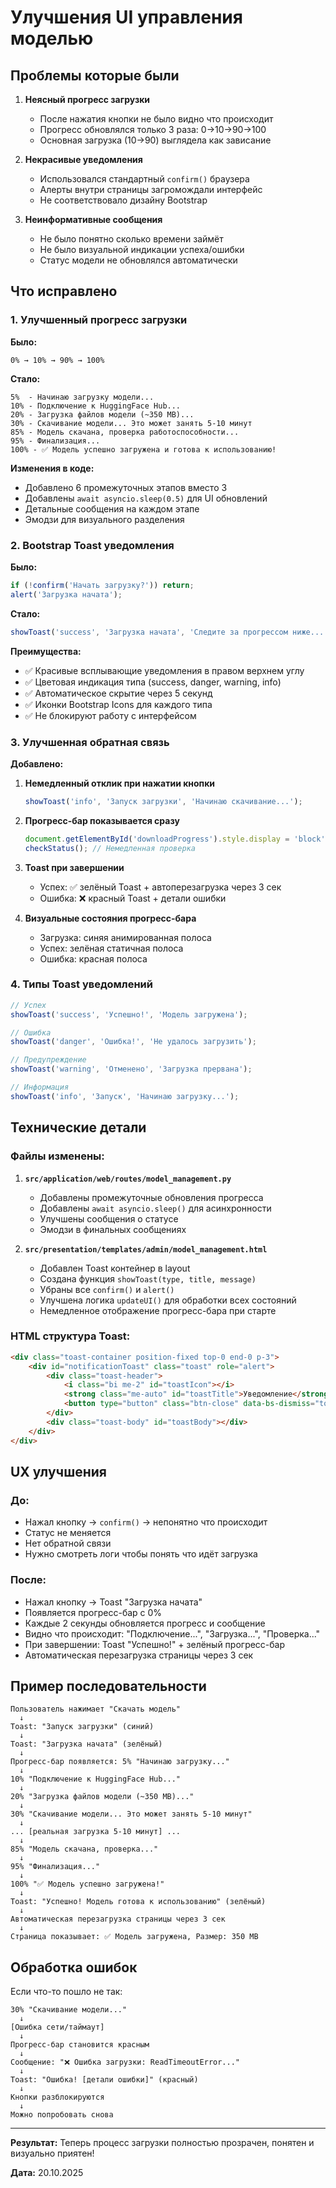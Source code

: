 # Улучшения UI управления моделью

## Проблемы которые были

1. **Неясный прогресс загрузки**
   - После нажатия кнопки не было видно что происходит
   - Прогресс обновлялся только 3 раза: 0→10→90→100
   - Основная загрузка (10→90) выглядела как зависание

2. **Некрасивые уведомления**
   - Использовался стандартный `confirm()` браузера
   - Алерты внутри страницы загромождали интерфейс
   - Не соответствовало дизайну Bootstrap

3. **Неинформативные сообщения**
   - Не было понятно сколько времени займёт
   - Не было визуальной индикации успеха/ошибки
   - Статус модели не обновлялся автоматически

## Что исправлено

### 1. Улучшенный прогресс загрузки

**Было:**
```
0% → 10% → 90% → 100%
```

**Стало:**
```
5%  - Начинаю загрузку модели...
10% - Подключение к HuggingFace Hub...
20% - Загрузка файлов модели (~350 MB)...
30% - Скачивание модели... Это может занять 5-10 минут
85% - Модель скачана, проверка работоспособности...
95% - Финализация...
100% - ✅ Модель успешно загружена и готова к использованию!
```

**Изменения в коде:**
- Добавлено 6 промежуточных этапов вместо 3
- Добавлены `await asyncio.sleep(0.5)` для UI обновлений
- Детальные сообщения на каждом этапе
- Эмодзи для визуального разделения

### 2. Bootstrap Toast уведомления

**Было:**
```javascript
if (!confirm('Начать загрузку?')) return;
alert('Загрузка начата');
```

**Стало:**
```javascript
showToast('success', 'Загрузка начата', 'Следите за прогрессом ниже...');
```

**Преимущества:**
- ✅ Красивые всплывающие уведомления в правом верхнем углу
- ✅ Цветовая индикация типа (success, danger, warning, info)
- ✅ Автоматическое скрытие через 5 секунд
- ✅ Иконки Bootstrap Icons для каждого типа
- ✅ Не блокируют работу с интерфейсом

### 3. Улучшенная обратная связь

**Добавлено:**

1. **Немедленный отклик при нажатии кнопки**
   ```javascript
   showToast('info', 'Запуск загрузки', 'Начинаю скачивание...');
   ```

2. **Прогресс-бар показывается сразу**
   ```javascript
   document.getElementById('downloadProgress').style.display = 'block';
   checkStatus(); // Немедленная проверка
   ```

3. **Toast при завершении**
   - Успех: ✅ зелёный Toast + автоперезагрузка через 3 сек
   - Ошибка: ❌ красный Toast + детали ошибки

4. **Визуальные состояния прогресс-бара**
   - Загрузка: синяя анимированная полоса
   - Успех: зелёная статичная полоса
   - Ошибка: красная полоса

### 4. Типы Toast уведомлений

```javascript
// Успех
showToast('success', 'Успешно!', 'Модель загружена');

// Ошибка
showToast('danger', 'Ошибка!', 'Не удалось загрузить');

// Предупреждение
showToast('warning', 'Отменено', 'Загрузка прервана');

// Информация
showToast('info', 'Запуск', 'Начинаю загрузку...');
```

## Технические детали

### Файлы изменены:

1. **`src/application/web/routes/model_management.py`**
   - Добавлены промежуточные обновления прогресса
   - Добавлены `await asyncio.sleep()` для асинхронности
   - Улучшены сообщения о статусе
   - Эмодзи в финальных сообщениях

2. **`src/presentation/templates/admin/model_management.html`**
   - Добавлен Toast контейнер в layout
   - Создана функция `showToast(type, title, message)`
   - Убраны все `confirm()` и `alert()`
   - Улучшена логика `updateUI()` для обработки всех состояний
   - Немедленное отображение прогресс-бара при старте

### HTML структура Toast:

```html
<div class="toast-container position-fixed top-0 end-0 p-3">
    <div id="notificationToast" class="toast" role="alert">
        <div class="toast-header">
            <i class="bi me-2" id="toastIcon"></i>
            <strong class="me-auto" id="toastTitle">Уведомление</strong>
            <button type="button" class="btn-close" data-bs-dismiss="toast"></button>
        </div>
        <div class="toast-body" id="toastBody"></div>
    </div>
</div>
```

## UX улучшения

### До:
- Нажал кнопку → `confirm()` → непонятно что происходит
- Статус не меняется
- Нет обратной связи
- Нужно смотреть логи чтобы понять что идёт загрузка

### После:
- Нажал кнопку → Toast "Загрузка начата"
- Появляется прогресс-бар с 0%
- Каждые 2 секунды обновляется прогресс и сообщение
- Видно что происходит: "Подключение...", "Загрузка...", "Проверка..."
- При завершении: Toast "Успешно!" + зелёный прогресс-бар
- Автоматическая перезагрузка страницы через 3 сек

## Пример последовательности

```
Пользователь нажимает "Скачать модель"
  ↓
Toast: "Запуск загрузки" (синий)
  ↓
Toast: "Загрузка начата" (зелёный)
  ↓
Прогресс-бар появляется: 5% "Начинаю загрузку..."
  ↓
10% "Подключение к HuggingFace Hub..."
  ↓
20% "Загрузка файлов модели (~350 MB)..."
  ↓
30% "Скачивание модели... Это может занять 5-10 минут"
  ↓
... [реальная загрузка 5-10 минут] ...
  ↓
85% "Модель скачана, проверка..."
  ↓
95% "Финализация..."
  ↓
100% "✅ Модель успешно загружена!"
  ↓
Toast: "Успешно! Модель готова к использованию" (зелёный)
  ↓
Автоматическая перезагрузка страницы через 3 сек
  ↓
Страница показывает: ✅ Модель загружена, Размер: 350 MB
```

## Обработка ошибок

Если что-то пошло не так:

```
30% "Скачивание модели..."
  ↓
[Ошибка сети/таймаут]
  ↓
Прогресс-бар становится красным
  ↓
Сообщение: "❌ Ошибка загрузки: ReadTimeoutError..."
  ↓
Toast: "Ошибка! [детали ошибки]" (красный)
  ↓
Кнопки разблокируются
  ↓
Можно попробовать снова
```

---

**Результат:** Теперь процесс загрузки полностью прозрачен, понятен и визуально приятен!

**Дата:** 20.10.2025

